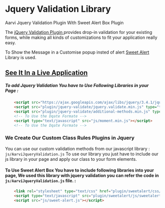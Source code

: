 # Jquery Validation Library
Aarvi Jquery Validation Plugin With Sweet Alert Box Plugin

The <a href="https://jqueryvalidation.org/documentation/" target="_blank"> jQuery Validation Plugin </a> provides drop-in validation for your existing forms, while making all kinds of customizations to fit your application really easy.

To Show the Message in a Customise popup insted of alert <a href="https://sweetalert.js.org/guides/#advanced-examples" target="_blank">Sweet Alert</a> Library is used.

## [See It In a Live Application](https://aarvitech.com/Research/Validation_Library/)

##### To add Jquery Validation You have to Use Following Libraries in your Page : 
```html
    <script src="https://ajax.googleapis.com/ajax/libs/jquery/3.4.1/jquery.min.js"></script>
    <script src="plugin/jquery-validate/jquery.validate.min.js" type="text/javascript"></script>
    <script src="plugin/jquery-validate/additional-methods.min.js" type="text/javascript"></script>
    <!-- To Use the Dqate Formate -->
    <script type="text/javascript" src="js/moment.min.js"></script>
    <!-- To Use the Dqate Formate -->
```

### We Create Our Custom Class Rules Plugins in Jquery 

You can use our custom validation methods from our javascript library : <code>js/AarviJqueryValidation.js</code>
To use our library you just have to include our js library in your page and apply our class to your form elements.

#### To Use Sweet Alert Box You have to include following  libraries into your page,  We used this library with jquery validation you can refer the code in <code>js/AarviJqueryValidation.js</code> file. : 

```html
    <link rel="stylesheet" type="text/css" href="plugin/sweetalert/css/sweetalert.css">
    <script type="text/javascript" src="plugin/sweetalert/js/sweetalert.min.js"></script>
    <script src="js/sweet-alert.js"></script>
```
